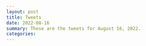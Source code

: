 ```yaml
---
layout: post
title: Tweets
date: 2022-08-16
summary: These are the tweets for August 16, 2022.
categories:
---
```


